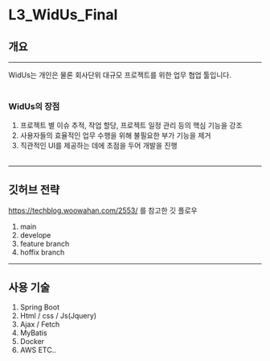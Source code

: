 # L3_WidUs_Final
## 개요
- - -
WidUs는 개인은 물론 회사단위 대규모 프로젝트를 위한 업무 협업 툴입니다.
<br><br>
### WidUs의 장점
1. 프로젝트 별 이슈 추적, 작업 할당, 프로젝트 일정 관리 등의 핵심 기능을 강조<br> 
2. 사용자들의 효율적인 업무 수행을 위해 불필요한 부가 기능을 제거<br> 
3. 직관적인 UI를 제공하는 데에 초점을 두어 개발을 진행<br><br>

- - -
## 깃허브 전략
https://techblog.woowahan.com/2553/ 를 참고한 깃 플로우
1. main
2. develope
3. feature branch
4. hoffix branch

- - -
## 사용 기술
1. Spring Boot
2. Html / css / Js(Jquery)
3. Ajax / Fetch
4. MyBatis
5. Docker
6. AWS
ETC..


